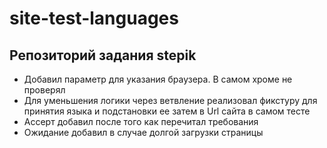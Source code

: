 # site-test-languages
**Репозиторий задания stepik**
---
- Добавил параметр для указания браузера. В самом хроме не проверял
- Для уменьшения логики через ветвление реализовал фикстуру для принятия языка и подстановки ее затем в Url сайта в самом тесте
- Ассерт добавил после того как перечитал требования 
- Ожидание добавил в случае долгой загрузки страницы
